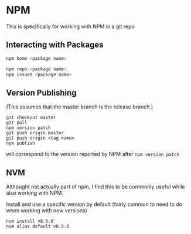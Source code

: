 # NPM
This is specifically for working with NPM in a git repo

## Interacting with Packages
```bash
npm home <package name>

npm repo <package name>
npm issues <package name>
```

## Version Publishing
(This assumes that the master branch is the release branch.)
```
git checkout master
git pull
npm version patch
git push origin master
git push origin <tag name>
npm publish
```
*<tag name>* will correspond to the version reported by NPM after `npm version patch`

## NVM ##
Althought not actually part of npm, I find this to be commonly useful while also working with NPM.

Install and use a specific version by default (fairly common to need to do when working with new versions)
```
nvm install v8.5.0
nvm alias default v8.5.0
```
